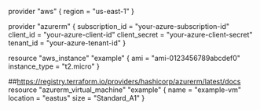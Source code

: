 provider "aws" {
  region = "us-east-1"
}

provider "azurerm" {
  subscription_id = "your-azure-subscription-id"
  client_id = "your-azure-client-id"
  client_secret = "your-azure-client-secret"
  tenant_id = "your-azure-tenant-id"
}

resource "aws_instance" "example" {
  ami = "ami-0123456789abcdef0"
  instance_type = "t2.micro"
}

##https://registry.terraform.io/providers/hashicorp/azurerm/latest/docs 
resource "azurerm_virtual_machine" "example" {
  name = "example-vm"
  location = "eastus"
  size = "Standard_A1"
}
